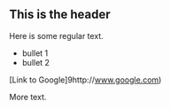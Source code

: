 ## This is the header

Here is some regular text.

* bullet 1
* bullet 2

[Link to Google]9http://www.google.com)

More text. 